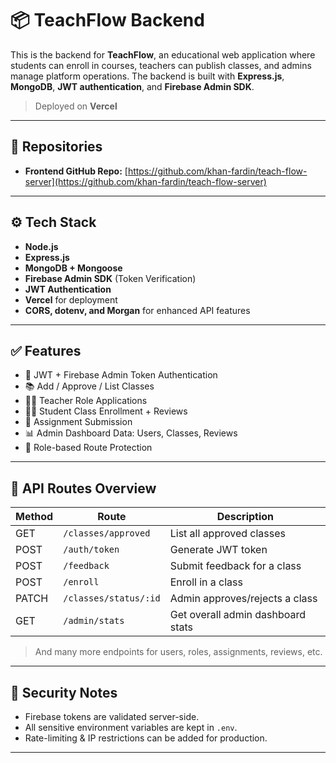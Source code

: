 # 📦 TeachFlow Backend

This is the backend for **TeachFlow**, an educational web application where students can enroll in courses, teachers can publish classes, and admins manage platform operations. The backend is built with **Express.js**, **MongoDB**, **JWT authentication**, and **Firebase Admin SDK**.

> Deployed on **Vercel**

---
## 📂 Repositories

- **Frontend GitHub Repo:** [https://github.com/khan-fardin/teach-flow-server](https://github.com/khan-fardin/teach-flow-server)

---

## ⚙️ Tech Stack

- **Node.js**
- **Express.js**
- **MongoDB + Mongoose**
- **Firebase Admin SDK** (Token Verification)
- **JWT Authentication**
- **Vercel** for deployment
- **CORS, dotenv, and Morgan** for enhanced API features

---

## ✅ Features

- 🔐 JWT + Firebase Admin Token Authentication
- 📚 Add / Approve / List Classes
- 🧑‍🏫 Teacher Role Applications
- 👨‍🎓 Student Class Enrollment + Reviews
- 📝 Assignment Submission
- 📊 Admin Dashboard Data: Users, Classes, Reviews
- 🚫 Role-based Route Protection

---

## 📮 API Routes Overview

| Method | Route                     | Description                         |
|--------|---------------------------|-------------------------------------|
| GET    | `/classes/approved`       | List all approved classes           |
| POST   | `/auth/token`             | Generate JWT token                  |
| POST   | `/feedback`               | Submit feedback for a class         |
| POST   | `/enroll`                 | Enroll in a class                   |
| PATCH  | `/classes/status/:id`     | Admin approves/rejects a class      |
| GET    | `/admin/stats`            | Get overall admin dashboard stats   |

> And many more endpoints for users, roles, assignments, reviews, etc.

---

## 🔐 Security Notes

- Firebase tokens are validated server-side.
- All sensitive environment variables are kept in `.env`.
- Rate-limiting & IP restrictions can be added for production.

---
